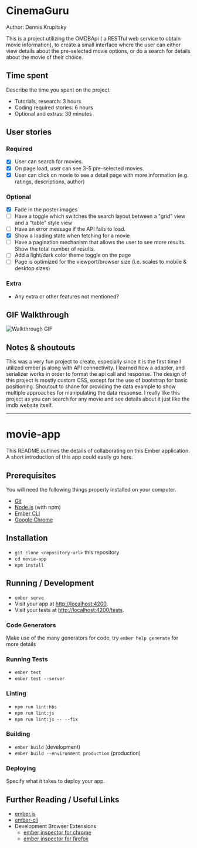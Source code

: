 # CinemaGuru

Author: Dennis Krupitsky

This is a project utilizing the OMDBApi ( a RESTful web service to obtain movie information), to create a small interface 
where the user can either view details about the pre-selected movie options, or do a search for details about the movie of their choice. 

## Time spent
Describe the time you spent on the project.
 * Tutorials, research: 3 hours
 * Coding required stories: 6 hours
 * Optional and extras: 30 minutes

## User stories

### Required
 * [x] User can search for movies. 
 * [x] On page load, user can see 3-5 pre-selected movies.
 * [x] User can click on movie to see a detail page with more information (e.g. ratings, descriptions, author)

### Optional

 * [x] Fade in the poster images
 * [ ] Have a toggle which switches the search layout between a "grid" view and a "table" style view
 * [ ] Have an error message if the API fails to load.
 * [x] Show a loading state when fetching for a movie
 * [ ] Have a pagination mechanism that allows the user to see more results. Show the total number of results.
 * [ ] Add a light/dark color theme toggle on the page
 * [ ] Page is optimized for the viewport/browser size (i.e. scales to mobile & desktop sizes)

### Extra

 * Any extra or other features not mentioned?

## GIF Walkthrough

![Walkthrough GIF](https://media.giphy.com/media/lowDB5iWzqXMcHvEqO/giphy.gif)


## Notes & shoutouts

This was a very fun project to create, especially since it is the first time I utilized ember js along with API connectivity. I learned how a adapter, and serializer works in order to format the api call and response. The design of this project is mostly custom CSS, except for the use of bootstrap for basic positioning. Shoutout to shane for providing the data example to show multiple approaches for manipulating the data response. I really like this project as you can search for any movie and see details about it just like the imdb website itself.

--------------------------------------------------------------------------------------------------------------------




# movie-app

This README outlines the details of collaborating on this Ember application.
A short introduction of this app could easily go here.

## Prerequisites

You will need the following things properly installed on your computer.

* [Git](https://git-scm.com/)
* [Node.js](https://nodejs.org/) (with npm)
* [Ember CLI](https://ember-cli.com/)
* [Google Chrome](https://google.com/chrome/)

## Installation

* `git clone <repository-url>` this repository
* `cd movie-app`
* `npm install`

## Running / Development

* `ember serve`
* Visit your app at [http://localhost:4200](http://localhost:4200).
* Visit your tests at [http://localhost:4200/tests](http://localhost:4200/tests).

### Code Generators

Make use of the many generators for code, try `ember help generate` for more details

### Running Tests

* `ember test`
* `ember test --server`

### Linting

* `npm run lint:hbs`
* `npm run lint:js`
* `npm run lint:js -- --fix`

### Building

* `ember build` (development)
* `ember build --environment production` (production)

### Deploying

Specify what it takes to deploy your app.

## Further Reading / Useful Links

* [ember.js](https://emberjs.com/)
* [ember-cli](https://ember-cli.com/)
* Development Browser Extensions
  * [ember inspector for chrome](https://chrome.google.com/webstore/detail/ember-inspector/bmdblncegkenkacieihfhpjfppoconhi)
  * [ember inspector for firefox](https://addons.mozilla.org/en-US/firefox/addon/ember-inspector/)
